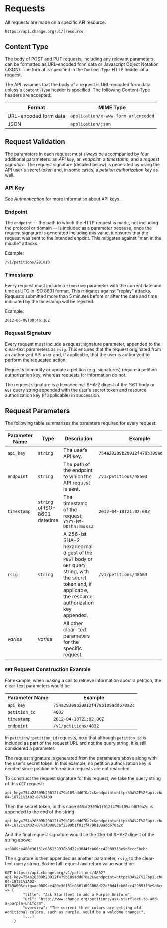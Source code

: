# Requests

All requests are made on a specific API resource:

    https://api.change.org/v1/[resource]

## Content Type

The body of POST and PUT requests, including any relevant parameters, can be
formatted as URL-encoded form data or Javascript Object Notation (JSON). The
format is specified in the `Content-Type` HTTP header of a request.

The API assumes that the body of a request is URL-encoded form data unless a
`Content-Type` header is specified. The following Content-Type headers are
accepted:

<table>
    <thead>
        <th>Format</th>
        <th>MIME Type</th>
    </thead>
    <tbody>
        <tr>
            <td>URL-encoded form data</td>
            <td><code>application/x-www-form-urlencoded</code></td>
        </tr>
        <tr>
            <td>JSON</td>
            <td><code>application/json</code></td>
        </tr>
    </tbody>
</table>

## Request Validation

The parameters in each request must always be accompanied by four
additional parameters: an _API key_, an _endpoint_, a _timestamp_, and
a _request signature_. The request signature (detailed below) is generated by
using the API user's _secret token_ and, in some cases, a
_petition authorization key_ as well.

### API Key

See [_Authentication_](authentication.md) for more information about API keys.

### Endpoint

The `endpoint` -- the path to which the HTTP request is made, not including the
protocol or domain -- is included as a parameter because, once the request
signature is generated including this value, it ensures that the request was
sent to the intended enpoint. This mitigates against "man in the middle"
attacks.

Example:

    /v1/petitions/291810

### Timestamp

Every request must include a `timestamp` parameter with the current date and time
at UTC in ISO 8601 format. This mitigates against "replay"
attacks. Requests submitted more than 5 minutes before or after the date and
time indicated by the timestamp will be rejected.

Example:

    2012-06-08T00:46:16Z

### Request Signature

Every request must include a request signature parameter, appended to the
clear-text parameters as `rsig`. This ensures that the request originated from an
authorized API user and, if applicable, that the user is authorized to perform
the requested action.

Requests to modify or update a petition (e.g. signatures) require a petition
authorization key, whereas requests for information do not.

The request signature is a hexadecimal SHA-2 digest of the
`POST` body or `GET` query string appended with the user's secret token
and resource authorization key (if applicable) in succession.

## Request Parameters

The following table summarizes the paramters required for every request:

<table>
    <thead>
        <th>Parameter Name</th>
        <th>Type</th>
        <th>Description</th>
        <th>Example</th>
    </thead>
    <tbody>
        <tr>
            <td><code>api_key</code></td>
            <td><code>string</code></td>
            <td>The user’s API key.</td>
            <td><code>754a28309b20012f479b109add670a2c</code></td>
        </tr>
        <tr>
            <td><code>endpoint</code></td>
            <td><code>string</code></td>
            <td>The path of the endpoint to which the API request is sent.</td>
            <td><code>/v1/petitions/48503</code></td>
        </tr>
        <tr>
            <td><code>timestamp</code></td>
            <td><code>string</code> of ISO-8601 datetime</td>
            <td>
                The timestamp of the request:
                <code>YYYY-MM-DDThh:mm:ssZ</code>
            </td>
            <td><code>2012-04-18T21:02:00Z</code></td>
        </tr>
        <tr>
            <td><code>rsig</code></td>
            <td><code>string</code></td>
            <td>
                A 256-bit SHA-2 hexadecimal digest of the <code>POST</code>
                body or <code>GET</code> query string, with the secret token
                and, if applicable, the resource authorization key appended.
            </td>
            <td><code>/v1/petitions/48503</code></td>
        </tr>
        <tr>
            <td><em>varies</em></td>
            <td><em>varies</em></td>
            <td>All other clear-text parameters for the specific request.</td>
            <td></td>
        </tr>
    </tbody>
</table>

### `GET` Request Construction Example

For example, when making a call to retrieve information about a petition, the
clear-text parameters would be

<table>
    <thead>
        <th>Parameter Name</th>
        <th>Example</th>
    </thead>
    <tbody>
        <tr>
            <td><code>api_key</code></td>
            <td><code>754a28309b20012f479b109add670a2c</code></td>
        </tr>
        <tr>
            <td><code>petition_id</code></td>
            <td><code>4832</code></td>
        </tr>
        <tr>
            <td><code>timestamp</code></td>
            <td><code>2012-04-18T21:02:00Z</code></td>
        </tr>
        <tr>
            <td><code>endpoint</code></td>
            <td><code>/v1/petitions/4832</code></td>
        </tr>
    </tbody>
</table>  

In `petition/:petition_id` requests, note that although `petition_id` is
included as part of the request URL and not the query string, it is still
considered a parameter.

The request signature is generated from the parameters above along with the
user's secret token. In this example, no petition authorization key is needed
since petition information requests are not restricted.

To construct the request signature for this request, we take the query string
of this `GET` request:

    api_key=754a28309b20012f479b109add670a2c&endpoint=https%3A%2F%2Fapi.change.org%2Fv1%2Fpetitions%2F48503&petition_id=4832&timestamp=2012-04-18T21%3A02-07%3A00

Then the secret token, in this case `003af2309b1f012f479b109add670a2c` is
appended to the end of the string

    api_key=754a28309b20012f479b109add670a2c&endpoint=https%3A%2F%2Fapi.change.org%2Fv1%2Fpetitions%2F48503&petition_id=4832&timestamp=2012-04-18T21%3A02-07%3A00003af2309b1f012f479b109add670a2c

And the final request signature would be the 256-bit SHA-2 digest of the string
above:

    ac0889ce480e30151c08613093868d22e30d4fcb60cc42089313e9d6ccc5bcbc

The signature is then appended as another parameter, `rsig`, to the clear-text
query string. So the full request and return value would be

    GET https://api.change.org/v1/petitions/4832?api_key=754a28309b20012f479b109add670a2c&endpoint=https%3A%2F%2Fapi.change.org%2Fv1%2Fpetitions%2F48503&petition_id=4832&timestamp=2012-04-18T21%3A02-07%3A00&rsig=ac0889ce480e30151c08613093868d22e30d4fcb60cc42089313e9d6ccc5bcbc
    => {    
            "title": "Ask Starfleet to Add a Purple Uniform",
            "url": "http://www.change.org/petitions/ask-starfleet-to-add-a-purple-uniform",
            "overview": "The current three colors are getting old. Additional colors, such as purple, would be a welcome change!",
            [...]
        }
